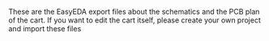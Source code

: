 These are the EasyEDA export files about the schematics and the PCB plan of the cart. If you want to edit the cart itself, please create your own project and import these files
